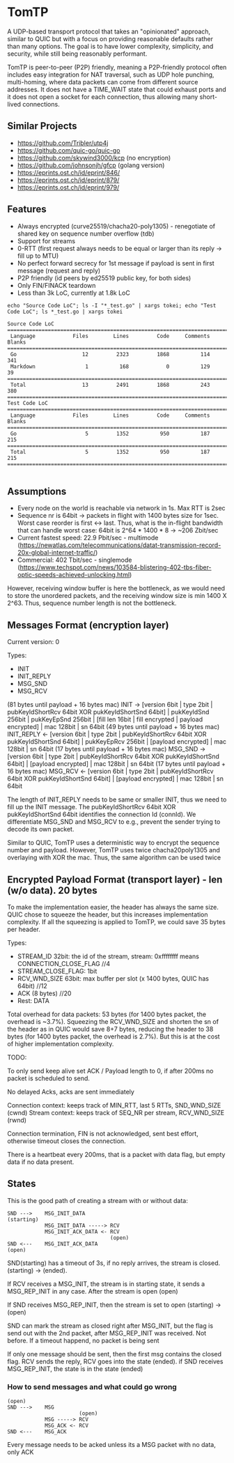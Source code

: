 # TomTP

A UDP-based transport protocol that takes an "opinionated" approach, similar to QUIC but with a focus 
on providing reasonable defaults rather than many options. The goal is to have lower complexity, 
simplicity, and security, while still being reasonably performant.

TomTP is peer-to-peer (P2P) friendly, meaning a P2P-friendly protocol often includes easy integration
for NAT traversal, such as UDP hole punching, multi-homing, where data packets can come from different 
source addresses. It does not have a TIME_WAIT state that could exhaust ports and it does not open a socket
for each connection, thus allowing many short-lived connections.

## Similar Projects

* https://github.com/Tribler/utp4j
* https://github.com/quic-go/quic-go
* https://github.com/skywind3000/kcp (no encryption)
* https://github.com/johnsonjh/gfcp (golang version)
* https://eprints.ost.ch/id/eprint/846/
* https://eprints.ost.ch/id/eprint/879/
* https://eprints.ost.ch/id/eprint/979/

## Features

* Always encrypted (curve25519/chacha20-poly1305) - renegotiate of shared key on sequence number overflow (tdb)
* Support for streams
* 0-RTT (first request always needs to be equal or larger than its reply -> fill up to MTU)
* No perfect forward secrecy for 1st message if payload is sent in first message (request and reply)
* P2P friendly (id peers by ed25519 public key, for both sides)
* Only FIN/FINACK teardown
* Less than 3k LoC, currently at 1.8k LoC

```
echo "Source Code LoC"; ls -I "*_test.go" | xargs tokei; echo "Test Code LoC"; ls *_test.go | xargs tokei

Source Code LoC
===============================================================================
 Language            Files        Lines         Code     Comments       Blanks
===============================================================================
 Go                     12         2323         1868          114          341
 Markdown                1          168            0          129           39
===============================================================================
 Total                  13         2491         1868          243          380
===============================================================================
Test Code LoC
===============================================================================
 Language            Files        Lines         Code     Comments       Blanks
===============================================================================
 Go                      5         1352          950          187          215
===============================================================================
 Total                   5         1352          950          187          215
===============================================================================


```

## Assumptions

* Every node on the world is reachable via network in 1s. Max RTT is 2sec
* Sequence nr is 64bit -> packets in flight with 1400 bytes size for 1sec. Worst case reorder 
is first <-> last. Thus, what is the in-flight bandwidth that can handle worst case: 
64bit is 2^64 * 1400 * 8 -> ~206 Zbit/sec
 * Current fastest speed: 22.9 Pbit/sec - multimode (https://newatlas.com/telecommunications/datat-transmission-record-20x-global-internet-traffic/)
 * Commercial: 402 Tbit/sec - singlemode (https://www.techspot.com/news/103584-blistering-402-tbs-fiber-optic-speeds-achieved-unlocking.html)

However, receiving window buffer is here the bottleneck, as we would need to store the unordered 
packets, and the receiving window size is min 1400 X 2^63. Thus, sequence number length is not 
the bottleneck.

## Messages Format (encryption layer)

Current version: 0

Types:
* INIT
* INIT_REPLY
* MSG_SND
* MSG_RCV

(81 bytes until payload + 16 bytes mac)
INIT       -> [version 6bit | type 2bit | pubKeyIdShortRcv 64bit XOR pukKeyIdShortSnd 64bit] | pukKeyIdSnd 256bit | pukKeyEpSnd 256bit | [fill len 16bit | fill encrypted | payload encrypted] | mac 128bit | sn 64bit
(49 bytes until payload + 16 bytes mac)
INIT_REPLY <- [version 6bit | type 2bit | pubKeyIdShortRcv 64bit XOR pukKeyIdShortSnd 64bit] | pukKeyEpRcv 256bit | [payload encrypted] | mac 128bit | sn 64bit
(17 bytes until payload + 16 bytes mac)
MSG_SND    -> [version 6bit | type 2bit | pubKeyIdShortRcv 64bit XOR pukKeyIdShortSnd 64bit] | [payload encrypted] | mac 128bit | sn 64bit
(17 bytes until payload + 16 bytes mac)
MSG_RCV    <- [version 6bit | type 2bit | pubKeyIdShortRcv 64bit XOR pukKeyIdShortSnd 64bit] | [payload encrypted] | mac 128bit | sn 64bit

The length of INIT_REPLY needs to be same or smaller INIT, thus we need to fill up the INIT message. 
The pubKeyIdShortRcv 64bit XOR pukKeyIdShortSnd 64bit identifies the connection Id (connId). 
We differentiate MSG_SND and MSG_RCV to e.g., prevent the sender trying to decode its own packet.

Similar to QUIC, TomTP uses a deterministic way to encrypt the sequence number and payload. However, TomTP uses twice
chacha20poly1305 and overlaying with XOR the mac. Thus, the same algorithm can be used twice

## Encrypted Payload Format (transport layer) - len (w/o data). 20 bytes

To make the implementation easier, the header has always the same size. QUIC chose to squeeze the header, but this
increases implementation complexity. If all the squeezing is applied to TomTP, we could save 35 bytes per header.

Types:
* STREAM_ID 32bit: the id of the stream, stream: 0xffffffff means CONNECTION_CLOSE_FLAG //4 
* STREAM_CLOSE_FLAG: 1bit
* RCV_WND_SIZE 63bit: max buffer per slot (x 1400 bytes, QUIC has 64bit) //12
* ACK (8 bytes) //20
* Rest: DATA
 
Total overhead for data packets: 53 bytes (for 1400 bytes packet, the overhead is ~3.7%). Squeezing the RCV_WND_SIZE and shorten the sn of the header
as in QUIC would save 8+7 bytes, reducing the header to 38 bytes (for 1400 bytes packet, the overhead is 2.7%). But this is at 
the cost of higher implementation complexity.

TODO:

To only send keep alive set ACK / Payload length to 0, if after 200ms no packet is scheduled to send.

No delayed Acks, acks are sent immediately

Connection context: keeps track of MIN_RTT, last 5 RTTs, SND_WND_SIZE (cwnd)
Stream context: keeps track of SEQ_NR per stream, RCV_WND_SIZE (rwnd)

Connection termination, FIN is not acknowledged, sent best effort, otherwise timeout closes the connection.

There is a heartbeat every 200ms, that is a packet with data flag, but empty data if no data present.

## States

This is the good path of creating a stream with or without data:

```
SND --->    MSG_INIT_DATA
(starting)  
            MSG_INIT_DATA -----> RCV
            MSG_INIT_ACK_DATA <- RCV
                                 (open)
SND <---    MSG_INIT_ACK_DATA                
(open)                            
```


SND(starting) has a timeout of 3s, if no reply arrives, the stream is closed.
(starting) -> (ended). 

If RCV receives a MSG_INIT, the stream is in starting state, it 
sends a MSG_REP_INIT in any case. After the stream is open
(open)

If SND receives MSG_REP_INIT, then the stream is set to open
(starting) -> (open)

SND can mark the stream as closed right after MSG_INIT, but the flag is send
out with the 2nd packet, after MSG_REP_INIT was received. Not before. If a
timeout happend, no packet is being sent

If only one message should be sent, then the first msg contains the closed flag. 
RCV sends the reply, RCV goes into the state (ended). if SND receives MSG_REP_INIT,
the state is in the state (ended)

### How to send messages and what could go wrong

```
(open)
SND --->    MSG
                       (open)
            MSG -----> RCV
            MSG_ACK <- RCV
SND <---    MSG_ACK                       
```

Every message needs to be acked unless its a MSG packet with no data, only ACK